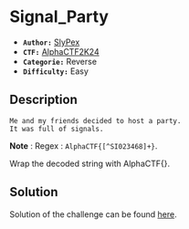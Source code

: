 # Signal_Party

 - **`Author:`** [SlyPex](https://github.com/SlyPex)
 - **`CTF:`** [AlphaCTF2K24](https://github.com/Spidey-y/AlphaCTF2k24)
 - **`Categorie:`** Reverse
 - **`Difficulty:`** Easy

## Description

>  
    Me and my friends decided to host a party.
    It was full of signals.

**Note** : Regex : `AlphaCTF{[^SI023468]+}`.

Wrap the decoded string with AlphaCTF{}.

## Solution

Solution of the challenge can be found [here](solution/).
